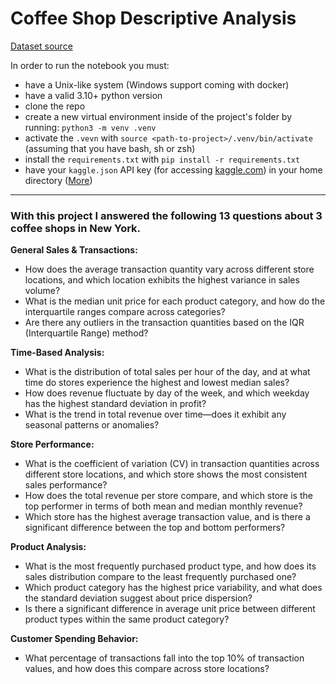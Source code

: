 # Coffee Shop Descriptive Analysis

[Dataset source](https://www.kaggle.com/datasets/ahmedabbas757/coffee-sales?resource=download)

In order to run the notebook you must:
- have a Unix-like system (Windows support coming with docker)
- have a valid 3.10+ python version
- clone the repo
- create a new virtual environment inside of the project's folder by running: `python3 -m venv .venv`
- activate the `.vevn` with `source <path-to-project>/.venv/bin/activate` (assuming that you have bash, sh or zsh)
- install the `requirements.txt` with `pip install -r requirements.txt`
- have your `kaggle.json` API key (for accessing [kaggle.com](https://www.kaggle.com/)) in your home directory ([More](https://github.com/Kaggle/kagglehub#option-3-read-credentials-from-kagglejson))
---
### With this project I answered the following 13 questions about 3 coffee shops in New York.

**General Sales & Transactions:**
- How does the average transaction quantity vary across different store locations, and which location exhibits the highest variance in sales volume?
- What is the median unit price for each product category, and how do the interquartile ranges compare across categories?
- Are there any outliers in the transaction quantities based on the IQR (Interquartile Range) method?

**Time-Based Analysis:**
- What is the distribution of total sales per hour of the day, and at what time do stores experience the highest and lowest median sales?
- How does revenue fluctuate by day of the week, and which weekday has the highest standard deviation in profit?
- What is the trend in total revenue over time—does it exhibit any seasonal patterns or anomalies?

**Store Performance:**
- What is the coefficient of variation (CV) in transaction quantities across different store locations, and which store shows the most consistent sales performance?
- How does the total revenue per store compare, and which store is the top performer in terms of both mean and median monthly revenue?
- Which store has the highest average transaction value, and is there a significant difference between the top and bottom performers?

**Product Analysis:**
- What is the most frequently purchased product type, and how does its sales distribution compare to the least frequently purchased one?
- Which product category has the highest price variability, and what does the standard deviation suggest about price dispersion?
- Is there a significant difference in average unit price between different product types within the same product category?

**Customer Spending Behavior:**
- What percentage of transactions fall into the top 10% of transaction values, and how does this compare across store locations?
